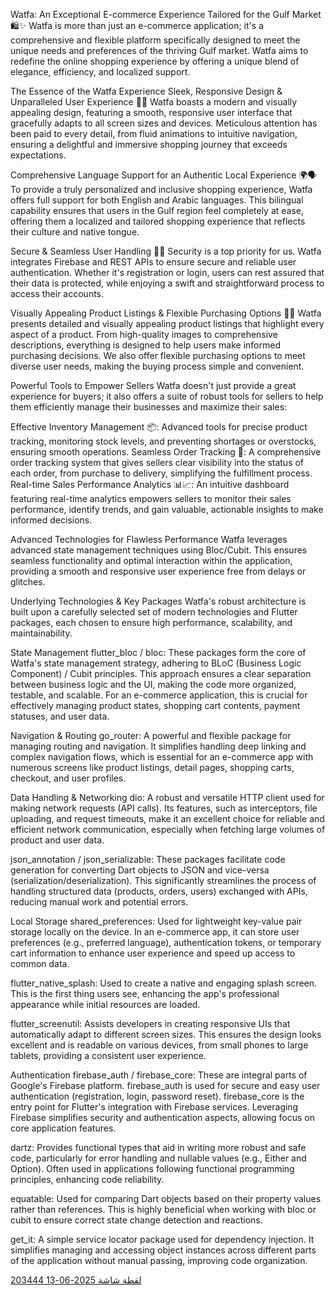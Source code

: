 Watfa: An Exceptional E-commerce Experience Tailored for the Gulf Market 🛍️✨
Watfa is more than just an e-commerce application; it's a comprehensive and flexible platform specifically designed to meet the unique needs and preferences of the thriving Gulf market. Watfa aims to redefine the online shopping experience by offering a unique blend of elegance, efficiency, and localized support.

The Essence of the Watfa Experience
Sleek, Responsive Design & Unparalleled User Experience 📱💖
Watfa boasts a modern and visually appealing design, featuring a smooth, responsive user interface that gracefully adapts to all screen sizes and devices. Meticulous attention has been paid to every detail, from fluid animations to intuitive navigation, ensuring a delightful and immersive shopping journey that exceeds expectations.

Comprehensive Language Support for an Authentic Local Experience 🌍🗣️
To provide a truly personalized and inclusive shopping experience, Watfa offers full support for both English and Arabic languages. This bilingual capability ensures that users in the Gulf region feel completely at ease, offering them a localized and tailored shopping experience that reflects their culture and native tongue.

Secure & Seamless User Handling 🔐🚀
Security is a top priority for us. Watfa integrates Firebase and REST APIs to ensure secure and reliable user authentication. Whether it's registration or login, users can rest assured that their data is protected, while enjoying a swift and straightforward process to access their accounts.

Visually Appealing Product Listings & Flexible Purchasing Options 💎🛒
Watfa presents detailed and visually appealing product listings that highlight every aspect of a product. From high-quality images to comprehensive descriptions, everything is designed to help users make informed purchasing decisions. We also offer flexible purchasing options to meet diverse user needs, making the buying process simple and convenient.

Powerful Tools to Empower Sellers
Watfa doesn't just provide a great experience for buyers; it also offers a suite of robust tools for sellers to help them efficiently manage their businesses and maximize their sales:

Effective Inventory Management 📦: Advanced tools for precise product tracking, monitoring stock levels, and preventing shortages or overstocks, ensuring smooth operations.
Seamless Order Tracking 🚚: A comprehensive order tracking system that gives sellers clear visibility into the status of each order, from purchase to delivery, simplifying the fulfillment process.
Real-time Sales Performance Analytics 📊📈: An intuitive dashboard featuring real-time analytics empowers sellers to monitor their sales performance, identify trends, and gain valuable, actionable insights to make informed decisions.


Advanced Technologies for Flawless Performance
Watfa leverages advanced state management techniques using Bloc/Cubit. This ensures seamless functionality and optimal interaction within the application, providing a smooth and responsive user experience free from delays or glitches.

Underlying Technologies & Key Packages
Watfa's robust architecture is built upon a carefully selected set of modern technologies and Flutter packages, each chosen to ensure high performance, scalability, and maintainability.

State Management
flutter_bloc / bloc: These packages form the core of Watfa's state management strategy, adhering to BLoC (Business Logic Component) / Cubit principles. This approach ensures a clear separation between business logic and the UI, making the code more organized, testable, and scalable. For an e-commerce application, this is crucial for effectively managing product states, shopping cart contents, payment statuses, and user data.

Navigation & Routing
go_router: A powerful and flexible package for managing routing and navigation. It simplifies handling deep linking and complex navigation flows, which is essential for an e-commerce app with numerous screens like product listings, detail pages, shopping carts, checkout, and user profiles.

Data Handling & Networking
dio: A robust and versatile HTTP client used for making network requests (API calls). Its features, such as interceptors, file uploading, and request timeouts, make it an excellent choice for reliable and efficient network communication, especially when fetching large volumes of product and user data.

json_annotation / json_serializable: These packages facilitate code generation for converting Dart objects to JSON and vice-versa (serialization/deserialization). This significantly streamlines the process of handling structured data (products, orders, users) exchanged with APIs, reducing manual work and potential errors.

Local Storage
shared_preferences: Used for lightweight key-value pair storage locally on the device. In an e-commerce app, it can store user preferences (e.g., preferred language), authentication tokens, or temporary cart information to enhance user experience and speed up access to common data.


flutter_native_splash: Used to create a native and engaging splash screen. This is the first thing users see, enhancing the app's professional appearance while initial resources are loaded.

flutter_screenutil: Assists developers in creating responsive UIs that automatically adapt to different screen sizes. This ensures the design looks excellent and is readable on various devices, from small phones to large tablets, providing a consistent user experience.

Authentication
firebase_auth / firebase_core: These are integral parts of Google's Firebase platform. firebase_auth is used for secure and easy user authentication (registration, login, password reset). firebase_core is the entry point for Flutter's integration with Firebase services. Leveraging Firebase simplifies security and authentication aspects, allowing focus on core application features.


dartz: Provides functional types that aid in writing more robust and safe code, particularly for error handling and nullable values (e.g., Either and Option). Often used in applications following functional programming principles, enhancing code reliability.

equatable: Used for comparing Dart objects based on their property values rather than references. This is highly beneficial when working with bloc or cubit to ensure correct state change detection and reactions.

get_it: A simple service locator package used for dependency injection. It simplifies managing and accessing object instances across different parts of the application without manual passing, improving code organization.


[لقطة شاشة 2025-06-13 203444](https://github.com/user-attachments/assets/d98e0a7e-a0e9-44d5-b834-43d34dd1bdf9)
